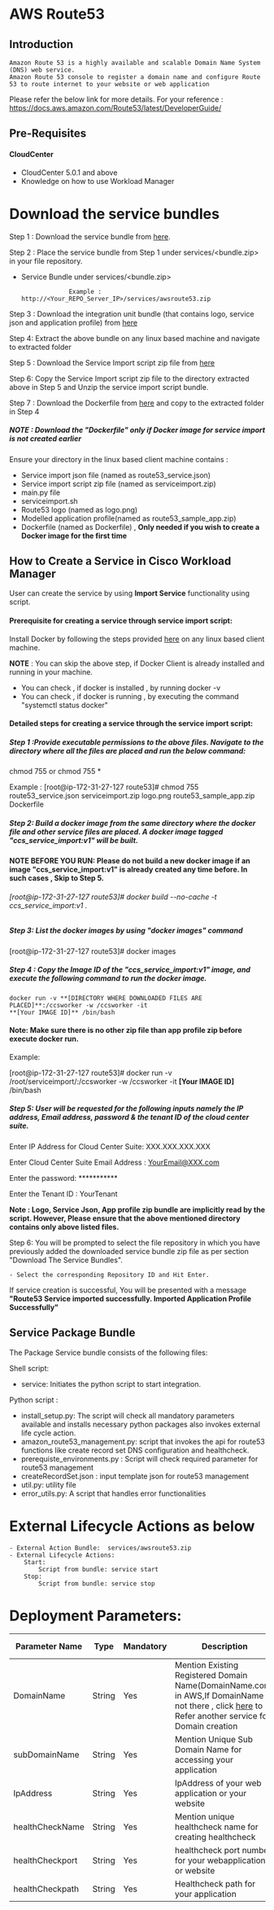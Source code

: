 # AWS Route53
## Introduction

	Amazon Route 53 is a highly available and scalable Domain Name System (DNS) web service.
    Amazon Route 53 console to register a domain name and configure Route 53 to route internet to your website or web application

Please refer the below link for more details.
	For your reference : https://docs.aws.amazon.com/Route53/latest/DeveloperGuide/

## Pre-Requisites
#### CloudCenter
- CloudCenter 5.0.1 and above
- Knowledge on how to use Workload Manager 

# Download the service bundles

Step 1 : Download the service bundle from [here](https://github.com/datacenter/cloudcentersuite/raw/master/Content/Networking/Route53/WorkloadManager/ServiceBundle/awsroute53.zip).

Step 2 : Place the service bundle from Step 1 under services/<bundle.zip> in your file repository.
          

 - Service Bundle under services/<bundle.zip>
                    
                    Example : http://<Your_REPO_Server_IP>/services/awsroute53.zip
					
Step 3 : Download the integration unit bundle (that contains logo, service json and application profile) from [here](https://github.com/datacenter/cloudcentersuite/raw/master/Content/Networking/Route53/WorkloadManager/route53_iu.zip)

Step 4: Extract the above bundle on any linux based machine and navigate to extracted folder

Step 5 : Download the Service Import script zip file from [here](https://github.com/datacenter/cloudcentersuite/raw/master/Content/Scripts/serviceimport.zip) 
 
Step 6: Copy the Service Import script zip file to the directory extracted above in Step 5 and Unzip the service import script bundle.

Step 7 : Download the Dockerfile from [here](https://github.com/datacenter/cloudcentersuite/raw/master/Content/dockerimages/Dockerfile) and copy to the extracted folder in Step 4
 
##### NOTE : Download the "Dockerfile" only if Docker image for service import is not created earlier
   
 Ensure your directory in the linux based client machine contains :

- Service import json file (named as route53_service.json)
- Service import script zip file (named as serviceimport.zip)
- main.py file
- serviceimport.sh
- Route53 logo (named as logo.png)
- Modelled application profile(named as route53_sample_app.zip)
- Dockerfile (named as Dockerfile) , **Only needed if you wish to create a Docker image for the first time**

## How to Create a Service in Cisco Workload Manager

User can create the service by using **Import Service** functionality using script.

#### Prerequisite for creating a service through service import script:

Install Docker by following the steps provided [here](https://github.com/datacenter/cloudcentersuite/raw/master/Content/dockerimages/Steps%20for%20Installation%20of%20Docker%20CE%20on%20CentOS7_V2.docx) on any linux based client machine.

**NOTE** : You can skip the above step, if Docker Client is already installed and running in your machine. 
- You can check , if docker is installed , by running docker -v
- You can check , if docker is running , by executing the command "systemctl status docker"
  
#### Detailed steps for creating a service through the service import script:

##### Step 1 :Provide executable permissions to the above files. Navigate to the directory where all the files are placed and run the below command:
   
   chmod 755 <your file> or chmod 755 *

Example : 
    [root@ip-172-31-27-127 route53]# chmod 755 route53_service.json serviceimport.zip logo.png route53_sample_app.zip Dockerfile

##### Step 2: Build a docker image from the same directory where the docker file and other service files are placed. A docker image tagged "ccs_service_import:v1" will be built.

**NOTE BEFORE YOU RUN: Please do not build a new docker image if an image "ccs_service_import:v1" is already created any time before. In such cases , Skip to Step 5.**

###### [root@ip-172-31-27-127 route53]# docker build --no-cache -t ccs_service_import:v1 .

##### Step 3: List the docker images by using "docker images" command

[root@ip-172-31-27-127 route53]# docker images

##### Step 4 : Copy the Image ID of the "ccs_service_import:v1" image, and execute the following command to run the docker image.

    docker run -v **[DIRECTORY WHERE DOWNLOADED FILES ARE PLACED]**:/ccsworker -w /ccsworker -it 
    **[Your IMAGE ID]** /bin/bash

#### Note: Make sure there is no other zip file than app profile zip before execute docker run.

Example:  

[root@ip-172-31-27-127 route53]# docker run -v /root/serviceimport/:/ccsworker -w /ccsworker -it **[Your IMAGE ID]** /bin/bash

##### Step 5: User will be requested for the following inputs namely the IP address, Email address, password & the tenant ID of the cloud center suite.

Enter IP Address for Cloud Center Suite: XXX.XXX.XXX.XXX

Enter Cloud Center Suite Email Address : YourEmail@XXX.com

Enter the password: ***********

Enter the Tenant ID  : YourTenant

**Note : Logo, Service Json, App profile zip bundle are implicitly read by the script. However, Please ensure that the above mentioned directory contains only above listed files.**

Step 6: You will be prompted to select the file repository in which you have previously added the downloaded service bundle zip file as per section "Download The Service Bundles". 

    - Select the corresponding Repository ID and Hit Enter.

If service creation is successful, You will be presented with a message **"Route53 Service imported successfully. Imported Application Profile Successfully"**

## Service Package Bundle
The Package Service bundle consists of the following files:

Shell script:
 - service: Initiates the python script to start integration.

Python script :
 - install_setup.py: The script will check all mandatory parameters available and installs necessary python packages also invokes external life cycle action.
 - amazon_route53_management.py: script that invokes the api for route53 functions like create record set DNS configuration and healthcheck.
 - prerequiste_environments.py : Script will check required parameter for route53 management
 - createRecordSet.json : input template json for route53 management 
 - util.py: utility file
 - error_utils.py: A script that handles error functionalities

# External Lifecycle Actions as below
    - External Action Bundle:  services/awsroute53.zip
    - External Lifecycle Actions:
        Start:
            Script from bundle: service start
        Stop:
            Script from bundle: service stop

# Deployment Parameters:
| Parameter Name| Type	 | Mandatory |Description | Allowed Value |Default Value |
| ------ | ------ | ------ | ------ |------ | ------ |
| DomainName |	String | Yes | Mention Existing Registered Domain Name(DomainName.com) in AWS,If DomainName is not there , click [here](https://github.com/datacenter/cloudcentersuite/blob/master/Content/Networking/Route53domain/README.md) to Refer another service for Domain creation |  |   |
| subDomainName | String | Yes	| Mention Unique Sub Domain Name for accessing your application |  | |
| IpAddress | String |	Yes |IpAddress of your web application or your website | | |
| healthCheckName | String | Yes | Mention unique healthcheck name for creating healthcheck |  | |
| healthCheckport | String | Yes | healthcheck port number for your webapplication or website |  | |
| healthCheckpath | String | Yes | Healthcheck path for your application |  | |
